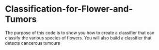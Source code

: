 # Classification-for-Flower-and-Tumors
The purpose of this code is to show you how to create a classifier that can classify the various species of flowers. You will also build a classifier that detects cancerous tumours
